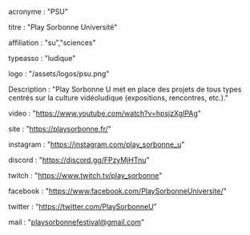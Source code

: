 acronyme : "PSU"

titre : "Play Sorbonne Université"

affiliation : "su","sciences"

typeasso : "ludique"

logo : "/assets/logos/psu.png"

Description : "Play Sorbonne U met en place des projets de tous types centrés sur la culture vidéoludique (expositions, rencontres, etc.)."

video : "https://www.youtube.com/watch?v=hpsjzXgIPAg"

site : "https://playsorbonne.fr/"

instagram : "https://instagram.com/play_sorbonne_u"

discord : "https://discord.gg/FPzyMjHTnu"

twitch : "https://www.twitch.tv/play_sorbonne"

facebook : "https://www.facebook.com/PlaySorbonneUniversite/"

twitter : "https://twitter.com/PlaySorbonneU"

mail : "playsorbonnefestival@gmail.com"